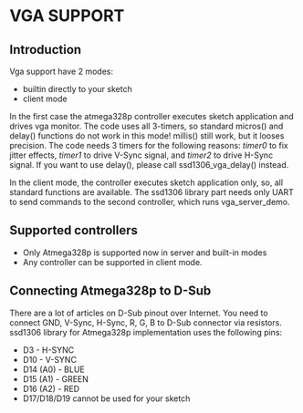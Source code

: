 # VGA SUPPORT

## Introduction

Vga support have 2 modes:

 * builtin directly to your sketch
 * client mode

In the first case the atmega328p controller executes sketch application and drives vga monitor. The code uses
all 3-timers, so standard micros() and delay() functions do not work in this mode! millis() still work, but
it looses precision. The code needs 3 timers for the following reasons: *timer0* to fix jitter effects,
*timer1* to drive V-Sync signal, and *timer2* to drive H-Sync signal. If you want to use delay(), please call
ssd1306_vga_delay() instead.

In the client mode, the controller executes sketch application only, so, all standard functions are available.
The ssd1306 library part needs only UART to send commands to the second controller, which runs vga_server_demo.

## Supported controllers

 * Only Atmega328p is supported now in server and built-in modes
 * Any controller can be supported in client mode.

## Connecting Atmega328p to D-Sub

There are a lot of articles on D-Sub pinout over Internet. You need to connect GND, V-Sync, H-Sync, R, G, B
to D-Sub connector via resistors. ssd1306 library for Atmega328p implementation uses the following pins:

 * D3    - H-SYNC
 * D10   - V-SYNC
 * D14 (A0) - BLUE
 * D15 (A1) - GREEN
 * D16 (A2) - RED
 * D17/D18/D19 cannot be used for your sketch
 